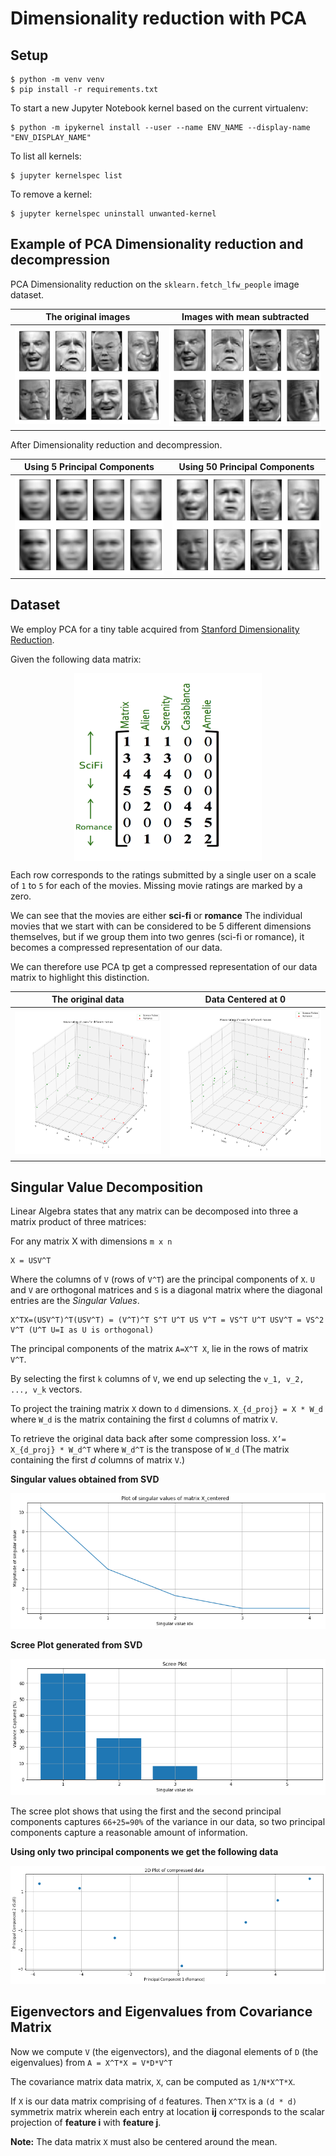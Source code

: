 # Dimensionality reduction with PCA

## Setup

```shell
$ python -m venv venv
$ pip install -r requirements.txt
```

To start a new Jupyter Notebook kernel based on the current virtualenv:

```shell
$ python -m ipykernel install --user --name ENV_NAME --display-name "ENV_DISPLAY_NAME"
```

To list all kernels:

```shell
$ jupyter kernelspec list
```

To remove a kernel:

```shell
$ jupyter kernelspec uninstall unwanted-kernel
```

## Example of PCA Dimensionality reduction and decompression

PCA Dimensionality reduction on the `sklearn.fetch_lfw_people` image dataset.

|   The original images   | Images with mean subtracted |
| :---------------------: | :-------------------------: |
| ![](img/orig_faces.png) | ![](img/centered_faces.png) |

After Dimensionality reduction and decompression.

|    Using 5 Principal Components    |    Using 50 Principal Components    |
| :--------------------------------: | :---------------------------------: |
| ![](img/faces_5d_uncompressed.png) | ![](img/faces_50d_uncompressed.png) |

## Dataset

We employ PCA for a tiny table acquired from [Stanford Dimensionality Reduction](http://web.stanford.edu/class/cs246/slides/06-dim_red.pdf).

Given the following data matrix:

<div align='center'>
<img src="img/simple_dataset.png" height="300" width="300" align='center'>
</div>

Each row corresponds to the ratings submitted by a single user on a scale of `1` to `5` for each of the movies. Missing movie ratings are marked by a zero.

We can see that the movies are either **sci-fi** or **romance**
The individual movies that we start with can be considered to be 5 different dimensions themselves, but if we group them into two genres (sci-fi or romance), it becomes a compressed representation of our data.

We can therefore use PCA tp get a compressed representation of our data matrix to highlight this distinction.

|        The original data       |         Data Centered at 0         |
| :----------------------------: | :--------------------------------: |
| ![](img/orig_data_3d_plot.png) | ![](img/centered_data_3d_plot.png) |

## Singular Value Decomposition

Linear Algebra states that any matrix can be decomposed into three a matrix product of three matrices:

For any matrix X with dimensions `m x n`

    X = USV^T

Where the columns of `V` (rows of `V^T`) are the principal components of `X`. `U` and `V` are orthogonal matrices and `S` is a diagonal matrix where the diagonal entries are the _Singular Values_.

    X^TX=(USV^T)^T(USV^T) = (V^T)^T S^T U^T US V^T = VS^T U^T USV^T = VS^2 V^T (U^T U=I as U is orthogonal)

The principal components of the matrix `A=X^T X`, lie in the rows of matrix `V^T`.

By selecting the first `k` columns of `V`, we end up selecting the `v_1, v_2, ..., v_k` vectors.

To project the training matrix `X` down to `d` dimensions. `X_{d_proj} = X * W_d` where `W_d` is the matrix containing the first `d` columns of matrix `V`.

To retrieve the original data back after some compression loss. `X’= X_{d_proj} * W_d^T`  where `W_d^T` is the transpose of `W_d` (The matrix containing the first $d$ columns of matrix `V`.)

**Singular values obtained from SVD**

![](img/singular_values.png)

**Scree Plot generated from SVD**

![](img/scree_plot.png)

The scree plot shows that using the first and the second principal components captures `66+25=90%` of the variance in our data, so two principal components capture a reasonable amount of information.

**Using only two principal components we get the following data**

![](img/pca_plot_movie_dataset.png)

## Eigenvectors and Eigenvalues from Covariance Matrix

Now we compute `V` (the eigenvectors), and the diagonal elements of `D` (the eigenvalues) from `A = X^T*X = V*D*V^T`

The covariance matrix data matrix, `X`, can be computed as  `1/N*X^T*X`.

If `X` is our data matrix comprising of `d` features. Then `X^TX` is a `(d * d)` symmetrix matrix wherein each entry at location **ij** corresponds to the scalar projection of **feature i** with **feature j**.

**Note:** The data matrix `X` must also be centered around the mean.

